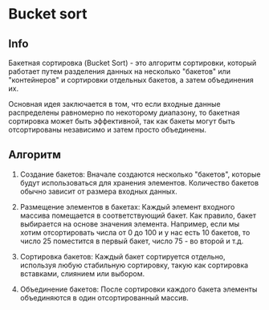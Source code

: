 # Bucket sort


## Info
Бакетная сортировка (Bucket Sort) - это алгоритм сортировки, 
который работает путем разделения данных на несколько "бакетов" или "контейнеров" и сортировки отдельных бакетов, 
а затем объединения их. 

Основная идея заключается в том, что если входные данные распределены равномерно по некоторому диапазону, 
то бакетная сортировка может быть эффективной, так как бакеты могут быть отсортированы независимо и затем просто объединены.


## Алгоритм
1. Создание бакетов: Вначале создаются несколько "бакетов", которые будут использоваться для хранения элементов. 
Количество бакетов обычно зависит от размера входных данных.

2. Размещение элементов в бакетах: Каждый элемент входного массива помещается в соответствующий бакет. 
Как правило, бакет выбирается на основе значения элемента. Например, если мы хотим отсортировать числа от 0 до 100 
и у нас есть 10 бакетов, то число 25 поместится в первый бакет, число 75 - во второй и т.д.

3. Сортировка бакетов: Каждый бакет сортируется отдельно, используя любую стабильную сортировку, 
такую как сортировка вставками, слиянием или выбором.

4. Объединение бакетов: После сортировки каждого бакета элементы объединяются в один отсортированный массив.
